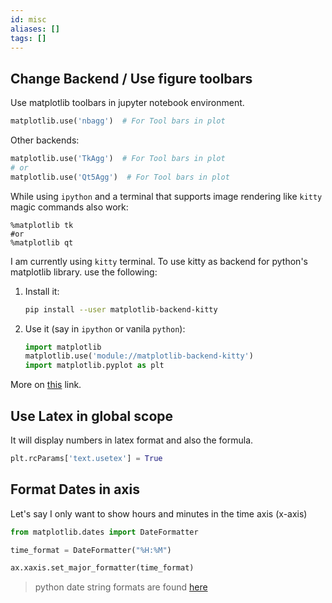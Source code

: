 ```yaml
---
id: misc
aliases: []
tags: []
---
```


## Change Backend / Use figure toolbars
Use matplotlib toolbars in jupyter notebook environment.

```python
matplotlib.use('nbagg')  # For Tool bars in plot
```
Other backends:

```python
matplotlib.use('TkAgg')  # For Tool bars in plot
# or
matplotlib.use('Qt5Agg')  # For Tool bars in plot
```

While using `ipython` and a terminal that supports image rendering like `kitty` magic commands also work:
```ipython
%matplotlib tk
#or
%matplotlib qt
```




I am currently using `kitty` terminal. To use kitty as backend for python's matplotlib library. use the following:

1. Install it:

    ```bash
    pip install --user matplotlib-backend-kitty

    ```

2. Use it (say in `ipython` or vanila `python`):
    ```python
    import matplotlib
    matplotlib.use('module://matplotlib-backend-kitty')
    import matplotlib.pyplot as plt
    ```


More on [this](https://github.com/jktr/matplotlib-backend-kitty) link.





## Use Latex in global scope
It will display numbers in latex format and also the formula.

```python
plt.rcParams['text.usetex'] = True
```

## Format Dates in axis
Let's say I only want to show hours and minutes in the time axis (x-axis)


```python
from matplotlib.dates import DateFormatter
```

```python
time_format = DateFormatter("%H:%M")

ax.xaxis.set_major_formatter(time_format)
```

> python date string formats are found [here](https://docs.python.org/3/library/datetime.html#strftime-and-strptime-format-codes)
